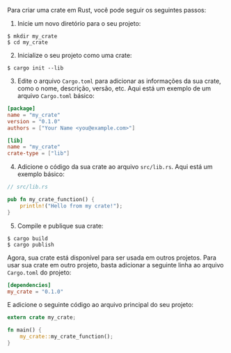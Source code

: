 Para criar uma crate em Rust, você pode seguir os seguintes passos:

1.  Inicie um novo diretório para o seu projeto:
```shell 
$ mkdir my_crate
$ cd my_crate
```

2.  Inicialize o seu projeto como uma crate:
```shell
$ cargo init --lib
```

3.  Edite o arquivo `Cargo.toml` para adicionar as informações da sua crate, como o nome, descrição, versão, etc. Aqui está um exemplo de um arquivo `Cargo.toml` básico:
```toml
[package]
name = "my_crate"
version = "0.1.0"
authors = ["Your Name <you@example.com>"]

[lib]
name = "my_crate"
crate-type = ["lib"]
```
4.  Adicione o código da sua crate ao arquivo `src/lib.rs`. Aqui está um exemplo básico:
```rust
// src/lib.rs

pub fn my_crate_function() {
    println!("Hello from my crate!");
}
```

5.  Compile e publique sua crate:
```shell
$ cargo build
$ cargo publish
```

Agora, sua crate está disponível para ser usada em outros projetos. Para usar sua crate em outro projeto, basta adicionar a seguinte linha ao arquivo `Cargo.toml` do projeto:
```toml
[dependencies]
my_crate = "0.1.0"
```
E adicione o seguinte código ao arquivo principal do seu projeto:
```rust
extern crate my_crate;

fn main() {
    my_crate::my_crate_function();
}
```
